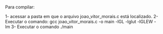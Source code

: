 Para compilar:

1- acessar a pasta em que o arquivo joao_vitor_morais.c está localizado.
2- Executar o comando: gcc joao_vitor_morais.c -o main -lGL -lglut -lGLEW -lm
3- Executar o comando ./main
